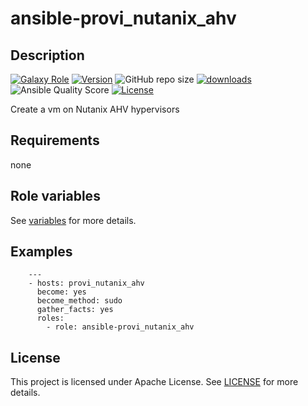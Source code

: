 # ansible-provi_nutanix_ahv

## Description

[![Galaxy Role](https://img.shields.io/badge/galaxy-provi_nutanix_ahv-purple?style=flat)](https://galaxy.ansible.com/lotusnoir/provi_nutanix_ahv)
[![Version](https://img.shields.io/github/release/lotusnoir/ansible-provi_nutanix_ahv.svg)](https://github.com/lotusnoir/ansible-provi_nutanix_ahv/releases/latest)
![GitHub repo size](https://img.shields.io/github/repo-size/lotusnoir/ansible-provi_nutanix_ahv?color=orange&style=flat)
[![downloads](https://img.shields.io/ansible/role/d/)](https://galaxy.ansible.com/lotusnoir/provi_nutanix_ahv)
![Ansible Quality Score](https://img.shields.io/ansible/quality/)
[![License](https://img.shields.io/badge/license-Apache--2.0-brightgreen?style=flat)](https://opensource.org/licenses/Apache-2.0)

Create a vm on Nutanix AHV hypervisors

## Requirements

none

## Role variables

See [variables](/defaults/main.yml) for more details.

## Examples

        ---
        - hosts: provi_nutanix_ahv
          become: yes
          become_method: sudo
          gather_facts: yes
          roles:
            - role: ansible-provi_nutanix_ahv


## License

This project is licensed under Apache License. See [LICENSE](/LICENSE) for more details.

